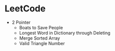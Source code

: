 # LeetCode

- 2 Pointer
  - Boats to Save People
  - Longest Word in Dictionary through Deleting
  - Merge Sorted Array
  - Valid Triangle Number
